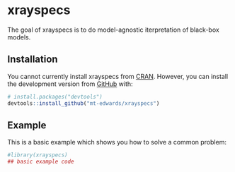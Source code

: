 
<!-- README.md is generated from README.Rmd. Please edit that file -->

# xrayspecs

<!-- badges: start -->

<!-- badges: end -->

The goal of xrayspecs is to do model-agnostic iterpretation of black-box
models.

## Installation

You cannot currently install xrayspecs from
[CRAN](https://CRAN.R-project.org). However, you can install the
development version from [GitHub](https://github.com/) with:

``` r
# install.packages("devtools")
devtools::install_github("mt-edwards/xrayspecs")
```

## Example

This is a basic example which shows you how to solve a common problem:

``` r
#library(xrayspecs)
## basic example code
```
